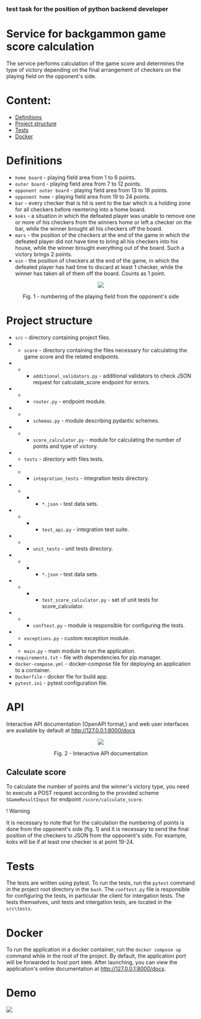 ### test task for the position of python backend developer
# Service for backgammon game score calculation

The service performs calculation of the game score and determines the type of victory depending on the final arrangement of checkers on the playing field on the opponent's side.

# <a id="Content"></a> Content:
 
 - [Definitions](#definitions)
 - [Project structure](#projectstructure)
 - [Tests](#tests)
 - [Docker](#docker)

# <a id="definitions"></a> Definitions
- `home board` - playing field area from 1 to 6 points.
- `outer board` - playing field area from 7 to 12 points.
- `opponent outer board` - playing field area from 13 to 18 points.
- `opponent home` - playing field area from 19 to 24 points.
- `bar` - every checker that is hit is sent to the bar which is a holding zone for all checkers before reentering into a home board.
- `koks` - a situation in which the defeated player was unable to remove one or more of his checkers from the winners home or left a checker on the bar, while the winner brought all his checkers off the board.
- `mars` - the position of the checkers at the end of the game in which the defeated player did not have time to bring all his checkers into his house, while the winner brought everything out of the board. Such a victory brings 2 points.
- `oin` - the position of checkers at the end of the game, in which the defeated player has had time to discard at least 1 checker, while the winner has taken all of them off the board. Counts as 1 point.

<div align="center">
    <image src="./docs/Backgammon_(checker placement on the opponent's side).png">
    <p> Fig. 1 - numbering of the playing field from the opponent's side</p>
</div>



# <a id="projectstructure"></a> Project structure
- `src` - directory containing project files.
- - `score` - directory containing the files necessary for calculating the game score and the related endpoints.
- - - `additional_validators.py` - additional validators to check JSON request for calculate_score endpoint for errors.
- - - `router.py` - endpoint module.
- - - `schemas.py` - module describing pydantic schemes.
- - - `score_calculator.py` - module for calculating the number of points and type of victory.
- - `tests` - directory with files tests.
- - - `integration_tests` - integration tests directory.
- - - - `*.json` - test data sets.
- - - - `test_api.py` - integration test suite.
- - - `unit_tests` - unit tests directory.
- - - - `*.json` - test data sets.
- - - - `test_score_calculator.py` - set of unit tests for score_calculator.
- - - `conftest.py` - module is responsible for configuring the tests.
- - `exceptions.py` - custom exception module.
- - `main.py` - main module to run the application.
- `requirements.txt` - file with dependencies for pip manager.
- `docker-compose.yml` - docker-compose file for deploying an application to a container.
- `Dockerfile` - docker file for build app.
- `pytest.ini` - pytest configuration file.



# <a id="restapi"></a> API

Interactive API documentation (OpenAPI format,) and web user interfaces are available by default at http://127.0.0.1:8000/docs
<div align="center">
    <image src="./docs/FastAPI_endpoints.png">
    <p> Fig. 2 - Interactive API documentation</p>
</div>

## Calculate score
To calculate the number of points and the winner's victory type, you need to execute a POST request according to the provided scheme `SGameResultInput` for endpoint `/score/calculate_score`.
<p>! Warning</p>
It is necessary to note that for the calculation the numbering of points is done from the opponent's side (fig. 1) and it is necessary to send the final position of the checkers to JSON from the opponent's side. For example, koks will be if at least one checker is at point 19-24.


# <a id="tests"></a>Tests 
The tests are written using pytest. To run the tests, run the `pytest` command in the project root directory in the `bash`. The `conftest.py` file is responsible for configuring the tests, in particular the client for intergation tests. The tests themselves, unit tests and intergation tests, are located in the `src\tests`.

# <a id="docker"></a>Docker 
To run the application in a docker container, run the `docker compose up` command while in the root of the project. By default, the application port will be forwarded to host port `8000`. After launching, you can view the application's online documentation at http://127.0.0.1:8000/docs.

# Demo

<image src="./docs/demo.gif">
